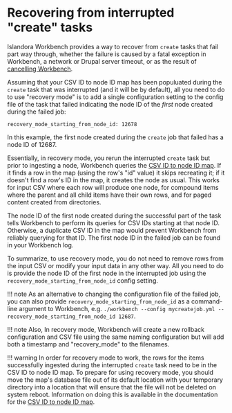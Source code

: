 # Recovering from interrupted "create" tasks

Islandora Workbench provides a way to recover from `create` tasks that fail part way through, whether the failure is caused by a fatal exception in Workbench, a network or Drupal server timeout, or as the result of [cancelling Workbench](/islandora_workbench_docs/cancelling).

Assuming that your CSV ID to node ID map has been populuated during the `create` task that was interrupted (and it will be by default), all you need to do to use "recovery mode" is to add a single configuration setting to the config file of the task that failed indicating the node ID of the _first_ node created during the failed job:

`recovery_mode_starting_from_node_id: 12678`

In this example, the first node created during the `create` job that failed has a node ID of 12687.

Essentially, in recovery mode, you rerun the interrupted `create` task but prior to ingesting a node, Workbench queries the [CSV ID to node ID map](/islandora_workbench_docs/csv_id_to_node_id_map/). If it finds a row in the map (using the row's "id" value) it skips recreating it; if it doesn't find a row's ID in the map, it creates the node as usual. This works for input CSV where each row will produce one node, for compound items where the parent and all child items have their own rows, and for paged content created from directories.

The node ID of the first node created during the successful part of the task tells Workbench to perform its queries for CSV IDs starting at that node ID. Otherwise, a duplicate CSV ID in the map would prevent Workbench from reliably querying for that ID. The first node ID in the failed job can be found in your Workbench log.

To summarize, to use recovery mode, you do not need to remove rows from the input CSV or modify your input data in any other way. All you need to do is provide the node ID of the first node in the interrupted job using the `recovery_mode_starting_from_node_id` config setting.

!!! note
    As an alternative to changing the configuration file of the failed job, you can also provide `recovery_mode_starting_from_node_id` as a command-line argument to Workbench, e.g. `./workbench --config mycreatejob.yml --recovery_mode_starting_from_node_id 12687`.

!!! note
    Also, In recovery mode, Workbench will create a new rollback configuration and CSV file using the same naming configuration but will add both a timestamp and "recovery_mode" to the filenames.

!!! warning
    In order for recovery mode to work, the rows for the items successfully ingested during the interrupted `create` task need to be in the CSV ID to node ID map. To prepare for using recovery mode, you should move the map's database file out of its default location with your temporary directory into a location that will ensure that the file will not be deleted on system reboot. Information on doing this is available in the documentation for the [CSV ID to node ID map](/islandora_workbench_docs/csv_id_to_node_id_map/#defining-the-location-of-your-csv-id-to-node-id-map-file).
